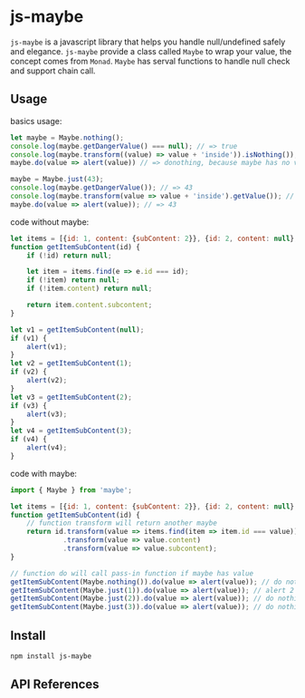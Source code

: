 # js-maybe

`js-maybe` is a javascript library that helps you handle null/undefined safely and elegance. `js-maybe` provide a class called `Maybe` to wrap your value, the concept comes from `Monad`. `Maybe` has serval functions to handle null check and support chain call.

## Usage

basics usage:

```javascript
let maybe = Maybe.nothing();
console.log(maybe.getDangerValue() === null); // => true
console.log(maybe.transform((value) => value + 'inside')).isNothing()); // => true, because maybe has no value
maybe.do(value => alert(value)) // => donothing, because maybe has no value

maybe = Maybe.just(43);
console.log(maybe.getDangerValue()); // => 43
console.log(maybe.transform(value => value + 'inside').getValue()); // => 43inside
maybe.do(value => alert(value)); // => 43
```

code without maybe:

```javascript
let items = [{id: 1, content: {subContent: 2}}, {id: 2, content: null}, {id: 4, content: {subContent: 6}}];
function getItemSubContent(id) {
    if (!id) return null;

    let item = items.find(e => e.id === id);
    if (!item) return null;
    if (!item.content) return null;

    return item.content.subcontent;
}

let v1 = getItemSubContent(null);
if (v1) {
    alert(v1);
}
let v2 = getItemSubContent(1);
if (v2) {
    alert(v2);
}
let v3 = getItemSubContent(2);
if (v3) {
    alert(v3);
}
let v4 = getItemSubContent(3);
if (v4) {
    alert(v4);
}
```

code with maybe:

```javascript
import { Maybe } from 'maybe';

let items = [{id: 1, content: {subContent: 2}}, {id: 2, content: null}, {id: 4, content: {subContent: 6}}];
function getItemSubContent(id) {
    // function transform will return another maybe
    return id.transform(value => items.find(item => item.id === value))
             .transform(value => value.content)
             .transform(value => value.subcontent);
}

// function do will call pass-in function if maybe has value
getItemSubContent(Maybe.nothing()).do(value => alert(value)); // do nothing since get nothing
getItemSubContent(Maybe.just(1)).do(value => alert(value)); // alert 2 since get actual value
getItemSubContent(Maybe.just(2)).do(value => alert(value)); // do nothing since get nothing
getItemSubContent(Maybe.just(3)).do(value => alert(value)); // do nothing since get nothing
```

## Install

```bash
npm install js-maybe
```

## API References


